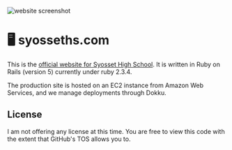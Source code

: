 ![website screenshot](https://i.imgur.com/jXzfbQc.png)

# 🖥️ syosseths.com

This is the [official website for Syosset High School](https://syosseths.com/). It is written in Ruby on Rails (version 5) currently under ruby 2.3.4.

The production site is hosted on an EC2 instance from Amazon Web Services, and we manage deployments through Dokku.

## License
I am not offering any license at this time. You are free to view this code with the extent that GitHub's TOS allows you to.